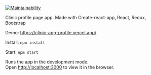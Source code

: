 [](https://github.com/valerr/clinicApp-profile/workflows/build/badge.svg)
[![Maintainability](https://api.codeclimate.com/v1/badges/3ae8adcb820960b9d82e/maintainability)](https://codeclimate.com/github/valerr/clinicApp-profile/maintainability)

Clinic profile page app. Made with Create-react-app, React, Redux, Bootstrap

Demo: https://clinic-app-profile.vercel.app/

Install: `npm install`

Start: `npm start`

Runs the app in the development mode.<br />
Open [http://localhost:3000](http://localhost:3000) to view it in the browser.


